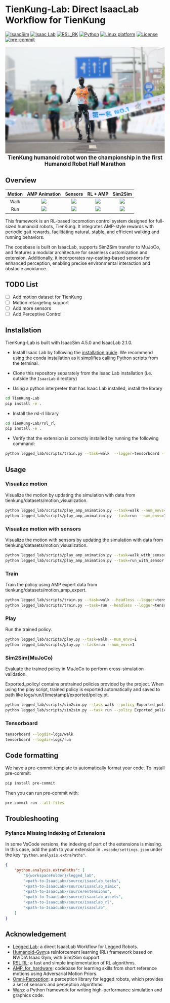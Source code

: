 # TienKung-Lab: Direct IsaacLab Workflow for TienKung

[![IsaacSim](https://img.shields.io/badge/IsaacSim-4.5.0-silver.svg)](https://docs.omniverse.nvidia.com/isaacsim/latest/overview.html)
[![Isaac Lab](https://img.shields.io/badge/IsaacLab-2.1.0-silver)](https://isaac-sim.github.io/IsaacLab)
[![RSL_RK](https://img.shields.io/badge/RSL_RL-2.3.1-silver)](https://github.com/leggedrobotics/rsl_rl)
[![Python](https://img.shields.io/badge/python-3.10-blue.svg)](https://docs.python.org/3/whatsnew/3.10.html)
[![Linux platform](https://img.shields.io/badge/platform-linux--64-orange.svg)](https://releases.ubuntu.com/22.04/)
[![License](https://img.shields.io/badge/license-BSD--3-yellow.svg)](https://opensource.org/licenses/BSD-3-Clause)
[![pre-commit](https://img.shields.io/badge/pre--commit-enabled-brightgreen?logo=pre-commit&logoColor=white)](https://pre-commit.com/)

<div align="center">
  <img src="docs/Tienkung_marathon.jpg" width="600">
  <br>
  <b><span style="font-size:1.2em;">TienKung humanoid robot won the championship in the first Humanoid Robot Half Marathon</span></b>
  <br>
</div>



## Overview

| Motion |              AMP Animation               |                     Sensors                      |                   RL + AMP                    |                   Sim2Sim                   |
| :----: | :--------------------------------------: | :----------------------------------------------: | :-------------------------------------------: | :-----------------------------------------: |
|  Walk  | <img src="docs/walk_amp.gif" width="200"> | <img src="docs/walk_with_sensor.gif" width="200"> | <img src="docs/walk_isaaclab.gif" width="200"> | <img src="docs/walk_mujoco.gif" width="200"> |
|  Run   | <img src="docs/run_amp.gif" width="200">  | <img src="docs/run_with_sensor.gif" width="200">  | <img src="docs/run_isaaclab.gif" width="200">  | <img src="docs/run_mujoco.gif" width="200">  |

This framework is an RL-based locomotion control system designed for full-sized humanoid robots, TienKung. It integrates AMP-style rewards with periodic gait rewards, facilitating natural, stable, and efficient walking and running behaviors.

The codebase is built on IsaacLab, supports Sim2Sim transfer to MuJoCo, and features a modular architecture for seamless customization and extension. Additionally, it incorporates ray-casting-based sensors for enhanced perception, enabling precise environmental interaction and obstacle avoidance.

## TODO List
- [ ] Add motion dataset for TienKung
- [ ] Motion retargeting support
- [ ] Add more sensors
- [ ] Add Perceptive Control

## Installation
TienKung-Lab is built with IsaacSim 4.5.0 and IsaacLab 2.1.0.

- Install Isaac Lab by following the [installation guide](https://isaac-sim.github.io/IsaacLab/main/source/setup/installation/index.html). We recommend using the conda installation as it simplifies calling Python scripts from the terminal.

- Clone this repository separately from the Isaac Lab installation (i.e. outside the `IsaacLab` directory)

- Using a python interpreter that has Isaac Lab installed, install the library

```bash
cd TienKung-Lab
pip install -e .
```
- Install the rsl-rl library

```bash
cd TienKung-Lab/rsl_rl
pip install -e .
```

- Verify that the extension is correctly installed by running the following command:

```bash
python legged_lab/scripts/train.py --task=walk  --logger=tensorboard --headless --num_envs=64
```

## Usage

### Visualize motion

Visualize the motion by updating the simulation with data from tienkung/datasets/motion_visualization.

```bash
python legged_lab/scripts/play_amp_animation.py --task=walk --num_envs=1
python legged_lab/scripts/play_amp_animation.py --task=run --num_envs=1
```

### Visualize motion with sensors

Visualize the motion with sensors by updating the simulation with data from tienkung/datasets/motion_visualization.

```bash
python legged_lab/scripts/play_amp_animation.py --task=walk_with_sensor --num_envs=1
python legged_lab/scripts/play_amp_animation.py --task=run_with_sensor --num_envs=1
```

### Train

Train the policy using AMP expert data from tienkung/datasets/motion_amp_expert.

```bash
python legged_lab/scripts/train.py --task=walk --headless --logger=tensorboard --num_envs=4096
python legged_lab/scripts/train.py --task=run --headless --logger=tensorboard --num_envs=4096
```

### Play

Run the trained policy.

```bash
python legged_lab/scripts/play.py --task=walk --num_envs=1
python legged_lab/scripts/play.py --task=run --num_envs=1
```

### Sim2Sim(MuJoCo)

Evaluate the trained policy in MuJoCo to perform cross-simulation validation.

Exported_policy/ contains pretrained policies provided by the project. When using the play script, trained policy is exported automatically and saved to path like logs/run/[timestamp]/exported/policy.pt.
```bash
python legged_lab/scripts/sim2sim.py --task walk --policy Exported_policy/walk.pt --duration 10
python legged_lab/scripts/sim2sim.py --task run --policy Exported_policy/run.pt --duration 10
```

### Tensorboard
```bash
tensorboard --logdir=logs/walk
tensorboard --logdir=logs/run
```

## Code formatting

We have a pre-commit template to automatically format your code.
To install pre-commit:

```bash
pip install pre-commit
```

Then you can run pre-commit with:

```bash
pre-commit run --all-files
```

## Troubleshooting

### Pylance Missing Indexing of Extensions

In some VsCode versions, the indexing of part of the extensions is missing. In this case, add the path to your extension in `.vscode/settings.json` under the key `"python.analysis.extraPaths"`.

```json
{
    "python.analysis.extraPaths": [
        "${workspaceFolder}/legged_lab",
        "<path-to-IsaacLab>/source/isaaclab_tasks",
        "<path-to-IsaacLab>/source/isaaclab_mimic",
        "<path-to-IsaacLab>/source/extensions",
        "<path-to-IsaacLab>/source/isaaclab_assets",
        "<path-to-IsaacLab>/source/isaaclab_rl",
        "<path-to-IsaacLab>/source/isaaclab",
    ]
}
```

## Acknowledgement

* [Legged Lab](https://github.com/Hellod035/LeggedLab): a direct IsaacLab Workflow for Legged Robots.
* [Humanoid-Gym](https://github.com/roboterax/humanoid-gym):a reinforcement learning (RL) framework based on NVIDIA Isaac Gym, with Sim2Sim support.
* [RSL RL](https://github.com/leggedrobotics/rsl_rl): a fast and simple implementation of RL algorithms.
* [AMP_for_hardware](https://github.com/Alescontrela/AMP_for_hardware?tab=readme-ov-file): codebase for learning skills from short reference motions using Adversarial Motion Priors.
* [Omni-Perception](https://acodedog.github.io/OmniPerceptionPages/): a perception library for legged robots, which provides a set of sensors and perception algorithms.
* [Warp](https://github.com/NVIDIA/warp): a Python framework for writing high-performance simulation and graphics code. 
